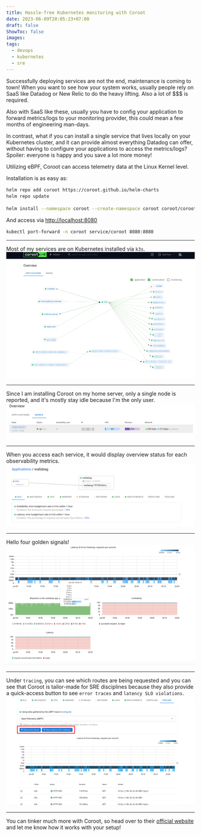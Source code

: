 ```yaml
---
title: Hassle-free Kubernetes monitoring with Coroot
date: 2023-06-09T20:05:23+07:00
draft: false
ShowToc: false
images:
tags:
  - devops
  - kubernetes
  - sre
---
```


Successfully deploying services are not the end, maintenance is coming to town! When you want to see how your system works, usually people rely on SaaS like Datadog or New Relic to do the heavy lifting. Also a lot of $$$ is required.

Also with SaaS like these, usually you have to config your application to forward metrics/logs to your monitoring provider, this could mean a few months of engineering man-days.

In contrast, what if you can install a single service that lives locally on your Kubernetes cluster, and it can provide almost everything Datadog can offer, without having to configure your applications to access the metrics/logs? Spoiler: everyone is happy and you save a lot more money!

Utilizing eBPF, Coroot can access telemetry data at the Linux Kernel level.

Installation is as easy as:

```bash
helm repo add coroot https://coroot.github.io/helm-charts
helm repo update

helm install --namespace coroot --create-namespace coroot coroot/coroot
```

And access via <http://localhost:8080>

```bash
kubectl port-forward -n coroot service/coroot 8080:8080
```

---

Most of my services are on Kubernetes installed via `k3s`.
![applications overview](images/2023-06-09-20-16-36.png)

---

Since I am installing Coroot on my home server, only a single node is reported, and it's mostly stay idle because I'm the only user.
![nodes overview](images/2023-06-09-20-18-24.png)

---

When you access each service, it would display overview status for each observability metrics.
![application detail](images/2023-06-09-20-21-23.png)

---

Hello four golden signals!
![four golden signals](images/2023-06-09-20-22-16.png)

---

Under `tracing`, you can see which routes are being requested and you can see that Coroot is tailor-made for SRE disciplines because they also provide a quick-access button to see `error traces` and `latency SLO violations`.
![tracing page](images/2023-06-09-20-24-22.png)

---

You can tinker much more with Coroot, so head over to their [official website](https://coroot.com/) and let me know how it works with your setup!
